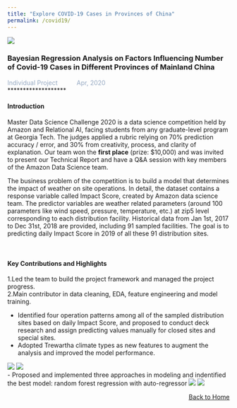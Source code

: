 ```yaml
---
title: "Explore COVID-19 Cases in Provinces of China"
permalink: /covid19/
---
```


<img src="/cv-portfolio/assets/images/covid600.png" />

### Bayesian Regression Analysis on Factors Influencing Number of Covid-19 Cases in Different Provinces of Mainland China
<div style="color:#97AAC3">
  Individual Project &nbsp;&nbsp;&nbsp;&nbsp;&nbsp;&nbsp;&nbsp;&nbsp;&nbsp; Apr, 2020
</div>
*******************
  
  
#### Introduction
Master Data Science Challenge 2020 is a data science competition held by Amazon and Relational AI, facing students from any graduate-level program at Georgia Tech. The judges applied a rubric relying on 70% prediction accuracy / error, and 30% from creativity, process, and clarity of explanation. Our team won the **first place** (prize: $10,000) and was invited to present our Technical Report and have a Q&A session with key members of the Amazon Data Science team.  

The business problem of the competition is to build a model that determines the impact of weather on site operations. In detail, the dataset contains a response variable called Impact Score, created by Amazon data science team. The predictor variables are weather related parameters (around 100 parameters like wind speed, pressure, temperature, etc.) at zip5 level corresponding to each distribution facility. Historical data from Jan 1st, 2017 to Dec 31st, 2018 are provided, including 91 sampled facilities. The goal is to predicting daily Impact Score in 2019 of all these 91 distribution sites.  

<br/>

#### Key Contributions and Highlights
1.Led the team to build the project framework and managed the project progress.   
2.Main contributor in data cleaning, EDA, feature engineering and model training.
- Identified four operation patterns among all of the sampled distribution sites based on daily Impact Score, and proposed to conduct deck research and assign predicting values manually for closed sites and special sites.
- Adopted Trewartha climate types as new features to augment the analysis and improved the model performance.

<img src="/cv-portfolio/assets/images/mdsc1.png" />

<img src="/cv-portfolio/assets/images/mdsc2.png" />

<br/>
- Proposed and implemented three approaches in modeling and indentified the best model: random forest regression with auto-regressor

<img src="/cv-portfolio/assets/images/mdsc3.png" />

<img src="/cv-portfolio/assets/images/mdsc4.png" />

<p align="right"><a href="javascript:history.back()"><u>Back to Home</u></a></p>
